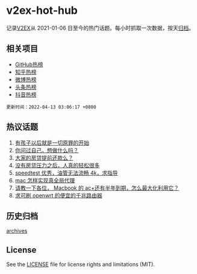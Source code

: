 # v2ex-hot-hub

 记录[V2EX](https://www.v2ex.com/)从 2021-01-06 日至今的热门话题。每小时抓取一次数据，按天[归档](archives)。
 
 ## 相关项目

- [GitHub热榜](https://github.com/lonnyzhang423/github-hot-hub)
- [知乎热榜](https://github.com/lonnyzhang423/zhihu-hot-hub)
- [微博热榜](https://github.com/lonnyzhang423/weibo-hot-hub)
- [头条热榜](https://github.com/lonnyzhang423/toutiao-hot-hub)
- [抖音热榜](https://github.com/lonnyzhang423/douyin-hot-hub)


 `更新时间：2022-04-13 03:06:17 +0800`

## 热议话题

1. [有孩子以后就是一切原罪的开始](https://www.v2ex.com/t/846513)
1. [你问过自己，想做什么吗？](https://www.v2ex.com/t/846485)
1. [大家的房贷提前还款么？](https://www.v2ex.com/t/846472)
1. [没有房贷压力之后，人真的轻松很多](https://www.v2ex.com/t/846454)
1. [speedtest 优秀，油管无法流畅 4k，求指导](https://www.v2ex.com/t/846419)
1. [mac 怎样实现真全局代理](https://www.v2ex.com/t/846531)
1. [请教一下各位， Macbook 的 ac+还有半年到期，怎么最大化利用它？](https://www.v2ex.com/t/846412)
1. [求可刷 openwrt 的便宜的千兆路由器](https://www.v2ex.com/t/846427)

## 历史归档

[archives](archives)

## License

See the [LICENSE](LICENSE) file for license rights and limitations (MIT).
